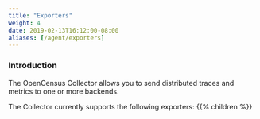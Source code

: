```yaml
---
title: "Exporters"
weight: 4
date: 2019-02-13T16:12:00-08:00
aliases: [/agent/exporters]
---
```


### Introduction

The OpenCensus Collector allows you to send distributed traces and metrics to
one or more backends.

The Collector currently supports the following exporters:
{{% children %}}
